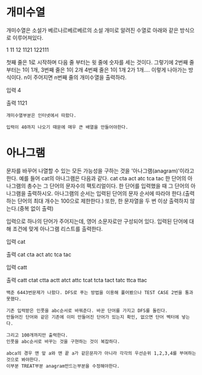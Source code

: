 # 개미수열

개미수열은 소설가 베르나르베르베르의 소설 개미로 알려진 수열로 아래와 같은 방식으로 이루어져있다.

1
11
12
1121
122111

첫째 줄은 1로 시작하며 다음 줄 부터는 윗 줄에 숫자를 세는 것이다.
그렇기에 2번째 줄부터는 1이 1개, 3번째 줄은 1이 2개 4번째 줄은 1이 1개 2가 1개.... 
이렇게 나아가는 방식이다. n이 주어지면 n번째 줄의 개미수열을 출력하라.


입력
4

출력
1121

```
개미수열부분은 인터넷에서 따왔다.

입력이 40까지 나오기 때문에 매우 큰 배열을 만들어야한다.
```

# 아나그램

 문자를 바꾸어 나열할 수 있는 모든 가능성을 구하는 것을 '아나그램(anagram)'이라고 한다. 예를 들어 cat의 아나그램은 다음과 같다. 
cat cta act atc tca tac
한 단어의 아나그램의 총수는 그 단어의 문자수의 팩토리얼이다. 한 단어를 입력했을 때 그 단어의 아나그램을 출력하시오.
아나그램의 순서는 입력된 단어의 문자 순서에 따라야 한다.(출력하는 단어의 최대 개수는 100으로 제한한다.) 
또한, 한 문자열을 두 번 이상 출력하지 않는다.(중복 없이 출력)

입력으로 하나의 단어가 주어지는데, 영어 소문자로만 구성되어 있다.
입력된 단어에 대해 조건에 맞게 아나그램 리스트를 출력한다.

입력
cat

출력
cat cta act atc tca tac

입력
catt

출력
catt ctat ctta actt atct attc tcat tcta tact tatc ttca ttac

```
백준 6443번문제가 나왔다. DFS로 푸는 방법을 이용해 풀어봤으나 TEST CASE 2번을 통과 못했다.

기존 입력받은 인풋을 abc순서로 바꿔준다. 바꾼 단어를 가지고 DFS를 돌린다. 
만들어진 단어와 같은 기존에 이미 만들어진 단어가 있는지 확인, 없으면 단어 벡터에 넣는다. 

그리고 100개까지만 출력한다.
인풋을 abc순서로 바꾸는 것을 구현하는 것이 복잡하다.

abca의 경우 맨 앞 a와 맨 끝 a가 같은문자가 아니라 각각의 우선순위 1,2,3,4를 부여하는것으로 봐야한다.
이부분 TREAT부분 anagram만드는부분을 수정해야한다.
```
